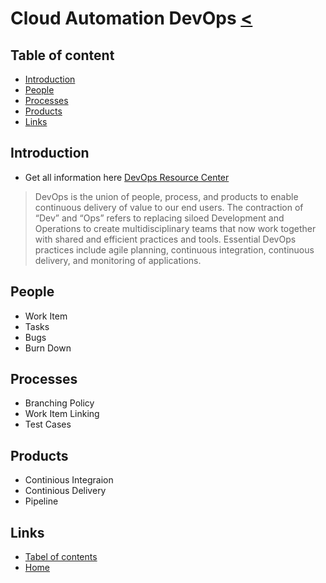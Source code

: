 # Cloud Automation DevOps [<](06_Cloud_Automation_Declarative.md)

## Table of content

- [Introduction](#introduction)
- [People](#people)
- [Processes](#processes)
- [Products](#products)
- [Links](#links)

## Introduction

- Get all information here [DevOps Resource Center](https://docs.microsoft.com/en-us/azure/devops/learn/)

>DevOps is the union of people, process, and products to enable continuous delivery of value to our end users. The contraction of “Dev” and “Ops” refers to replacing siloed Development and Operations to create multidisciplinary teams that now work together with shared and efficient practices and tools. Essential DevOps practices include agile planning, continuous integration, continuous delivery, and monitoring of applications.

## People

- Work Item
- Tasks
- Bugs
- Burn Down

## Processes

- Branching Policy
- Work Item Linking
- Test Cases

## Products

- Continious Integraion
- Continious Delivery
- Pipeline

## Links

- [Tabel of contents](README.md)
- [Home](../README.md)